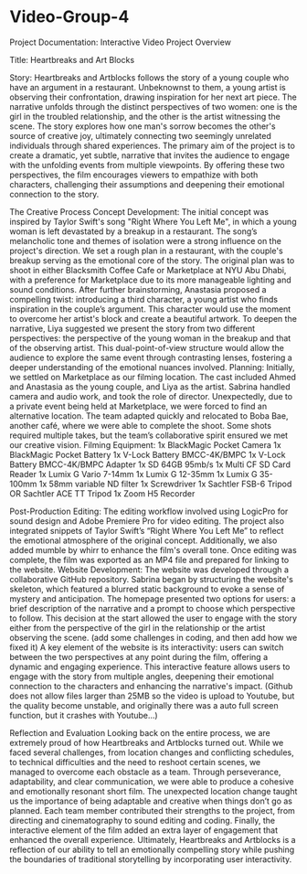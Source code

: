 # Video-Group-4
Project Documentation: Interactive Video 
Project Overview

Title:
Heartbreaks and Art Blocks 

Story:
Heartbreaks and Artblocks  follows the story of a young couple who have an argument in a restaurant. Unbeknownst to them, a young artist is observing their confrontation, drawing inspiration for her next art piece. The narrative unfolds through the distinct perspectives of two women: one is the girl in the troubled relationship, and the other is the artist witnessing the scene. The story explores how one man's sorrow becomes the other's source of creative joy, ultimately connecting two seemingly unrelated individuals through shared experiences.
The primary aim of the project is to create a dramatic, yet subtle, narrative that invites the audience to engage with the unfolding events from multiple viewpoints. By offering these two perspectives, the film encourages viewers to empathize with both characters, challenging their assumptions and deepening their emotional connection to the story.

The Creative Process
Concept Development:
The initial concept was inspired by Taylor Swift's song "Right Where You Left Me", in which a young woman is left devastated by a breakup in a restaurant. The song’s melancholic tone and themes of isolation were a strong influence on the project's direction. We set a rough plan in a restaurant, with the couple's breakup serving as the emotional core of the story.
The original plan was to shoot in either Blacksmith Coffee Cafe or Marketplace at NYU Abu Dhabi, with a preference for Marketplace due to its more manageable lighting and sound conditions. After further brainstorming, Anastasia proposed a compelling twist: introducing a third character, a young artist who finds inspiration in the couple’s argument. This character would use the moment to overcome her artist's block and create a beautiful artwork.
To deepen the narrative, Liya suggested we present the story from two different perspectives: the perspective of the young woman in the breakup and that of the observing artist. This dual-point-of-view structure would allow the audience to explore the same event through contrasting lenses, fostering a deeper understanding of the emotional nuances involved.
Planning:
Initially, we settled on Marketplace as our filming location. The cast included Ahmed and Anastasia as the young couple, and Liya as the artist. Sabrina handled camera and audio work, and took the role of director. 
Unexpectedly, due to a private event being held at Marketplace, we were forced to find an alternative location. The team adapted quickly and relocated to Boba Bae, another café, where we were able to complete the shoot. Some shots required multiple takes, but the team’s collaborative spirit ensured we met our creative vision.
Filming Equipment:
1x BlackMagic Pocket Camera
1x BlackMagic Pocket Battery
1x V-Lock Battery BMCC-4K/BMPC
1x V-Lock Battery BMCC-4K/BMPC Adapter
1x SD 64GB 95mb/s
1x Multi CF SD Card Reader
1x Lumix G Vario 7-14mm
1x Lumix G 12-35mm
1x Lumix G 35-100mm
1x 58mm variable ND filter
1x Screwdriver
1x Sachtler FSB-6 Tripod OR Sachtler ACE TT Tripod
1x Zoom H5 Recorder

Post-Production
Editing:
The editing workflow involved using LogicPro for sound design and Adobe Premiere Pro for video editing. The project also integrated snippets of Taylor Swift’s “Right Where You Left Me” to reflect the emotional atmosphere of the original concept. Additionally, we also added mumble by whirr to enhance the film's overall tone. Once editing was complete, the film was exported as an MP4 file and prepared for linking to the website.
Website Development:
The website was developed through a collaborative GitHub repository. Sabrina began by structuring the website's skeleton, which featured a blurred static background to evoke a sense of mystery and anticipation. The homepage presented two options for users: a brief description of the narrative and a prompt to choose which perspective to follow. This decision at the start allowed the user to engage with the story either from the perspective of the girl in the relationship or the artist observing the scene. (add some challenges in coding, and then add how we fixed it)
A key element of the website is its interactivity: users can switch between the two perspectives at any point during the film, offering a dynamic and engaging experience. This interactive feature allows users to engage with the story from multiple angles, deepening their emotional connection to the characters and enhancing the narrative's impact.
(Github does not allow files larger than 25MB so the video is upload to Youtube, but the quality become unstable, and originally there was a auto full screen function, but it crashes with Youtube...)

Reflection and Evaluation
Looking back on the entire process, we are extremely proud of how Heartbreaks and Artblocks turned out. While we faced several challenges, from location changes and  conflicting schedules, to technical difficulties and the need to reshoot certain scenes, we managed to overcome each obstacle as a team. Through perseverance, adaptability, and clear communication, we were able to produce a cohesive and emotionally resonant short film. The unexpected location change taught us the importance of being adaptable and creative when things don’t go as planned. Each team member contributed their strengths to the project, from directing and cinematography to sound editing and coding. Finally, the interactive element of the film added an extra layer of engagement that enhanced the overall experience.
Ultimately, Heartbreaks and Artblocks is a reflection of our ability to tell an emotionally compelling story while pushing the boundaries of traditional storytelling by incorporating user interactivity.

